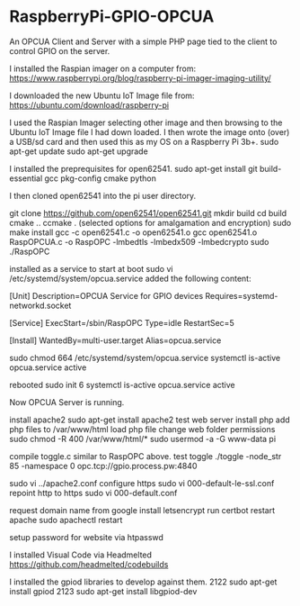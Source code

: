 # RaspberryPi-GPIO-OPCUA
An OPCUA Client and Server with a simple PHP page tied to the client to control GPIO on the server.

I installed the Raspian imager on a computer from:
https://www.raspberrypi.org/blog/raspberry-pi-imager-imaging-utility/

I downloaded the new Ubuntu IoT Image file from:
https://ubuntu.com/download/raspberry-pi

I used the Raspian Imager selecting other image and then browsing to the Ubuntu IoT Image file I had down loaded.
I then wrote the image onto (over) a USB/sd card and then used this as my OS on a Raspberry Pi 3b+.
sudo apt-get update
sudo apt-get upgrade


I installed the preprequisites for open62541.
 sudo apt-get install git build-essential gcc pkg-config cmake python


I then cloned open62541 into the pi user directory.

git clone https://github.com/open62541/open62541.git
mkdir build
cd build
cmake ..
ccmake . (selected options for amalgamation and encryption)
sudo make install
gcc -c open62541.c -o open62541.o
gcc open62541.o RaspOPCUA.c -o RaspOPC -lmbedtls -lmbedx509 -lmbedcrypto
sudo ./RaspOPC

installed as a service to start at boot
sudo vi /etc/systemd/system/opcua.service
added the following content:

[Unit]
Description=OPCUA Service for GPIO devices
Requires=systemd-networkd.socket

[Service]
ExecStart=/sbin/RaspOPC
Type=idle
RestartSec=5

[Install]
WantedBy=multi-user.target
Alias=opcua.service

sudo chmod 664 /etc/systemd/system/opcua.service
systemctl is-active opcua.service
active

rebooted
sudo init 6
systemctl is-active opcua.service
active

Now OPCUA Server is running.

install apache2
sudo apt-get install apache2
test web server
install php
add php files to /var/www/html
load php file
change web folder permissions
sudo chmod -R 400 /var/www/html/*
 sudo usermod -a -G www-data pi

compile toggle.c similar to RaspOPC above.
test toggle
./toggle -node_str 85 -namespace 0 opc.tcp://gpio.process.pw:4840

sudo vi ../apache2.conf 
configure https
sudo vi 000-default-le-ssl.conf 
repoint http to https
sudo vi 000-default.conf 

request domain name from google
install letsencrypt
run certbot
restart apache
sudo apachectl restart

setup password for website via htpasswd

I installed Visual Code via Headmelted
https://github.com/headmelted/codebuilds

I installed the gpiod libraries to develop against them.
 2122  sudo apt-get install gpiod
 2123  sudo apt-get install libgpiod-dev


